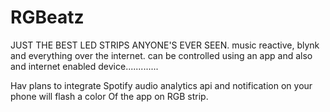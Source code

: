 # RGBeatz

JUST THE BEST LED STRIPS ANYONE'S EVER SEEN.
music reactive, blynk and everything over 
the internet. can be controlled using an app
and also and internet enabled device.............



Hav plans to integrate Spotify audio analytics api
and notification on your phone will flash a color 
Of the app on RGB strip.
